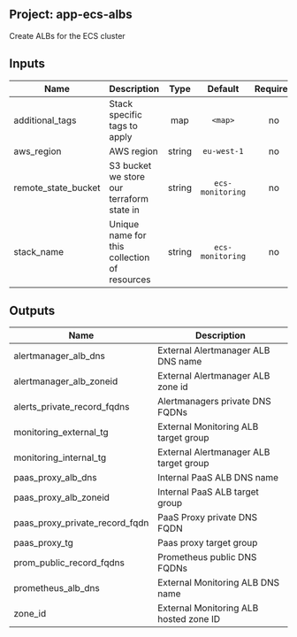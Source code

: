 ## Project: app-ecs-albs

Create ALBs for the ECS cluster



## Inputs

| Name | Description | Type | Default | Required |
|------|-------------|:----:|:-----:|:-----:|
| additional_tags | Stack specific tags to apply | map | `<map>` | no |
| aws_region | AWS region | string | `eu-west-1` | no |
| remote_state_bucket | S3 bucket we store our terraform state in | string | `ecs-monitoring` | no |
| stack_name | Unique name for this collection of resources | string | `ecs-monitoring` | no |

## Outputs

| Name | Description |
|------|-------------|
| alertmanager_alb_dns | External Alertmanager ALB DNS name |
| alertmanager_alb_zoneid | External Alertmanager ALB zone id |
| alerts_private_record_fqdns | Alertmanagers private DNS FQDNs |
| monitoring_external_tg | External Monitoring ALB target group |
| monitoring_internal_tg | External Alertmanager ALB target group |
| paas_proxy_alb_dns | Internal PaaS ALB DNS name |
| paas_proxy_alb_zoneid | Internal PaaS ALB target group |
| paas_proxy_private_record_fqdn | PaaS Proxy private DNS FQDN |
| paas_proxy_tg | Paas proxy target group |
| prom_public_record_fqdns | Prometheus public DNS FQDNs |
| prometheus_alb_dns | External Monitoring ALB DNS name |
| zone_id | External Monitoring ALB hosted zone ID |

